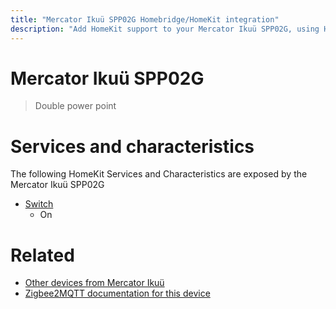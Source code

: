 ```yaml
---
title: "Mercator Ikuü SPP02G Homebridge/HomeKit integration"
description: "Add HomeKit support to your Mercator Ikuü SPP02G, using Homebridge, Zigbee2MQTT and homebridge-z2m."
---
```

<!---
This file has been GENERATED using src/docgen/docgen.ts
DO NOT EDIT THIS FILE MANUALLY!
-->
# Mercator Ikuü SPP02G
> Double power point


# Services and characteristics
The following HomeKit Services and Characteristics are exposed by
the Mercator Ikuü SPP02G

* [Switch](../../switch.md)
  * On


# Related
* [Other devices from Mercator Ikuü](../index.md#mercator_ikuu)
* [Zigbee2MQTT documentation for this device](https://www.zigbee2mqtt.io/devices/SPP02G.html)